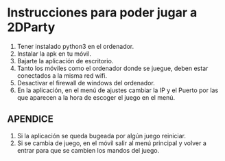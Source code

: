 # Instrucciones para poder jugar a 2DParty

1. Tener instalado python3 en el ordenador.
2. Instalar la apk en tu móvil.
3. Bajarte la aplicación de escritorio.
4. Tanto los móviles como el ordenador donde se juegue, deben estar conectados a la misma red wifi.
5. Desactivar el firewall de windows del ordenador.
6. En la aplicación, en el menú de ajustes cambiar la IP y el Puerto por las que aparecen a la hora de escoger el juego en el menú.

## APENDICE
1. Si la aplicación se queda bugeada por algún juego reiniciar.
2. Si se cambia de juego, en el móvil salir al menú principal y volver a entrar para que se cambien los mandos del juego.
